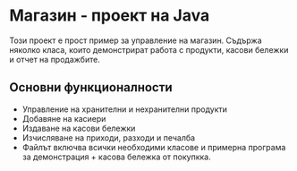 # Магазин - проект на Java

Този проект е прост пример за управление на магазин. Съдържа няколко класа, които демонстрират работа с продукти, касови бележки и отчет на продажбите.

## Основни функционалности
- Управление на хранителни и нехранителни продукти
- Добавяне на касиери
- Издаване на касови бележки
- Изчисляване на приходи, разходи и печалба
- Файлът включва всички необходими класове и примерна програма за демонстрация + касова бележка от покупкка.
